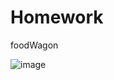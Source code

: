 # Homework

foodWagon

![image](https://user-images.githubusercontent.com/120991965/235474366-d32ca490-4f41-43d8-b337-42ab88f2f13e.png)
